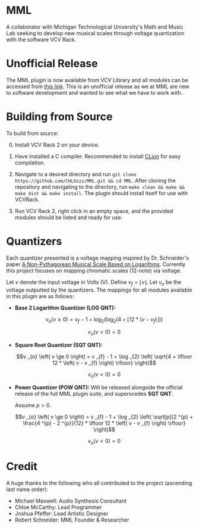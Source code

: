# MML
A collaborator with Michigan Technological University's Math and Music Lab seeking to develop new musical scales through voltage quantization with the software VCV Rack.

# Unofficial Release
The MML plugin is now available from VCV Library and all modules can be accessed from [this link](https://library.vcvrack.com/?brand=MML). This is an unofficial release as we at MML are new to software development and wanted to see what we have to work with.

# Building from Source
To build from source:

0) Install VCV Rack 2 on your device.

1) Have installed a C compiler. Recommended to install [CLion](https://www.jetbrains.com/clion/) for easy compilation.

2) Navigate to a desired directory and run `git clone https://github.com/CHLOzzz/MML.git && cd MML`. After cloning the repository and navigating to the directory, run `make clean && make && make dist && make install`. The plugin should install itself for use with VCVRack.

3) Run VCV Rack 2, right click in an empty space, and the provided modules should be listed and ready for use.

# Quantizers
Each quantizer presented is a voltage mapping inspired by Dr. Schneider's paper [A Non-Pythagorean Musical Scale Based on Logarithms](https://arxiv.org/abs/1312.5020). Currently this project focuses on mapping chromatic scales (12-note) via voltage.

Let $v$ denote the input voltage in Volts (V). Define $v _{f} = \lfloor v \rfloor$. Let $v _{o}$ be the voltage outputted by the quantizers. The mappings for all modules available in this plugin are as follows:

- **Base 2 Logarithm Quantizer (LOG QNT):**

  $$v _{o} \left( v \ge 0 \right) = v _{f} - 1 + \log _{2} \left( \log _{2} \left( 4 + \lfloor 12 * \left( v - v _{f} \right) \rfloor \right) \right)$$

  $$v _{o} \left( v < 0 \right) = 0$$

- **Square Root Quantizer (SQT QNT):**

  $$v _{o} \left( v \ge 0 \right) = v _{f} - 1 + \log _{2} \left( \sqrt{4 + \lfloor 12 * \left( v - v _{f} \right) \rfloor} \right)$$

  $$v _{o} \left( v < 0 \right) = 0$$

- **Power Quantizer (POW QNT):**
  Will be released alongside the official release of the full MML plugin suite, and superscedes **SQT QNT**.

  Assume $p > 0$.

  $$v _{o} \left( v \ge 0 \right) = v _{f} - 1 + \log _{2} \left( \sqrt[p]{2 ^{p} + \frac{4 ^{p} - 2 ^{p}}{12} * \lfloor 12 * \left( v - v _{f} \right) \rfloor} \right)$$

  $$v _{o} \left( v < 0 \right) = 0$$

# Credit
A huge thanks to the following who all contributed to the project (ascending last name order):

- Michael Maxwell: Audio Synthesis Consultant
- Chloe McCarthy: Lead Programmer
- Joshua Pfeffer: Lead Artistic Designer
- Robert Schneider: MML Founder & Researcher
